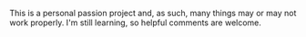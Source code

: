 This is a personal passion project and, as such, many things may or may not work properly. I'm still learning, so helpful comments are welcome.
